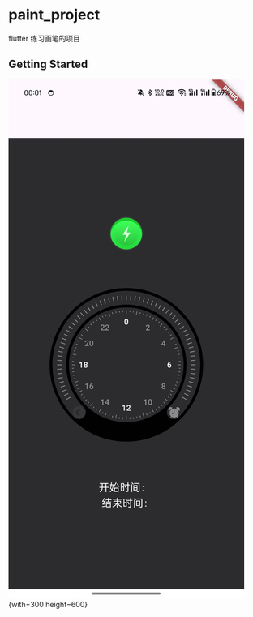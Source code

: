 # paint_project

flutter 练习画笔的项目

## Getting Started


![image](screenshot/1.jpg){with=300 height=600}